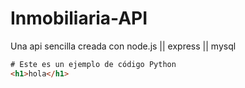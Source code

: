 # Inmobiliaria-API
Una api sencilla creada con  node.js || express || mysql

```HTML
# Este es un ejemplo de código Python
<h1>hola</h1>

